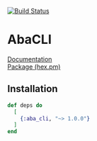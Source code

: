 [![Build Status](https://travis-ci.org/jscheel42/aba_cli.svg?branch=master)](https://travis-ci.org/jscheel42/aba_cli)

# AbaCLI

[Documentation]<br />
[Package (hex.pm)]

## Installation

```elixir
def deps do
  [
    {:aba_cli, "~> 1.0.0"}
  ]
end
```

[Documentation]:https://hexdocs.pm/aba_cli
[Package (hex.pm)]:https://hex.pm/packages/aba_cli